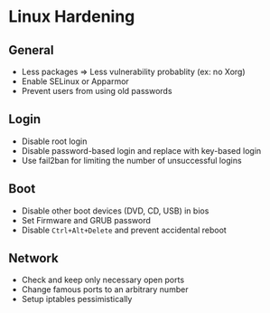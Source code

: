 # Linux Hardening

## General
- Less packages => Less vulnerability probablity (ex: no Xorg)
- Enable SELinux or Apparmor
- Prevent users from using old passwords

## Login
- Disable root login
- Disable password-based login and replace with key-based login
- Use fail2ban for limiting the number of unsuccessful logins

## Boot
- Disable other boot devices (DVD, CD, USB) in bios
- Set Firmware and GRUB password
- Disable `Ctrl+Alt+Delete` and prevent accidental reboot

## Network
- Check and keep only necessary open ports
- Change famous ports to an arbitrary number
- Setup iptables pessimistically
